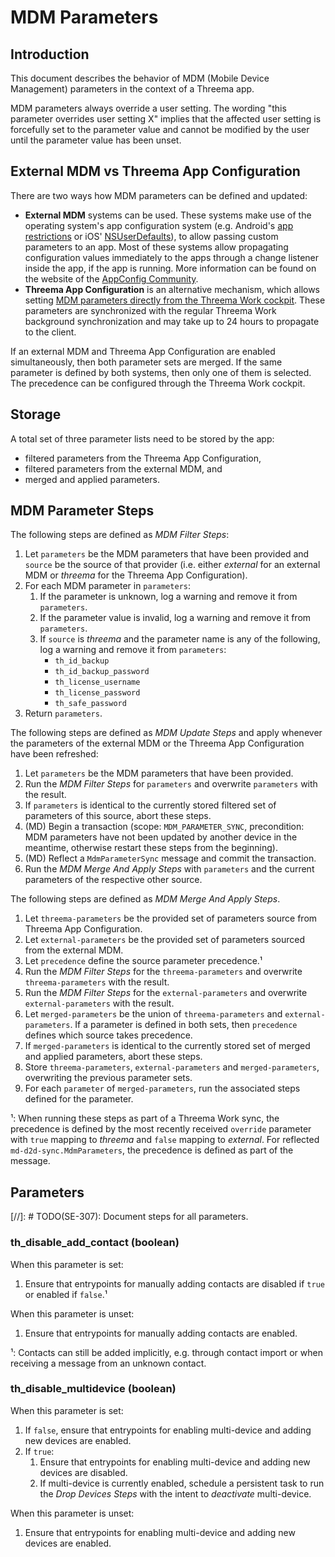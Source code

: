 # MDM Parameters

## Introduction

This document describes the behavior of MDM (Mobile Device Management)
parameters in the context of a Threema app.

MDM parameters always override a user setting. The wording "this parameter
overrides user setting X" implies that the affected user setting is forcefully
set to the parameter value and cannot be modified by the user until the
parameter value has been unset.

## External MDM vs Threema App Configuration

There are two ways how MDM parameters can be defined and updated:

- **External MDM** systems can be used. These systems make use of the operating
  system's app configuration system (e.g. Android's [app
  restrictions][mdm-android] or iOS' [NSUserDefaults][mdm-ios]), to allow
  passing custom parameters to an app. Most of these systems allow propagating
  configuration values immediately to the apps through a change listener inside
  the app, if the app is running. More information can be found on the website
  of the [AppConfig Community][appconfig].
- **Threema App Configuration** is an alternative mechanism, which allows
  setting [MDM parameters directly from the Threema Work cockpit][mdm-threema].
  These parameters are synchronized with the regular Threema Work background
  synchronization and may take up to 24 hours to propagate to the client.

[mdm-android]: https://developer.android.com/work/managed-configurations
[mdm-ios]:
  https://developer.apple.com/documentation/foundation/nsuserdefaults#2926901
[appconfig]: https://www.appconfig.org/
[mdm-threema]: https://threema.ch/en/work/app-configuration

If an external MDM and Threema App Configuration are enabled simultaneously,
then both parameter sets are merged. If the same parameter is defined by both
systems, then only one of them is selected. The precedence can be configured
through the Threema Work cockpit.

## Storage

A total set of three parameter lists need to be stored by the app:

- filtered parameters from the Threema App Configuration,
- filtered parameters from the external MDM, and
- merged and applied parameters.

## MDM Parameter Steps

The following steps are defined as _MDM Filter Steps_:

1. Let `parameters` be the MDM parameters that have been provided and `source`
   be the source of that provider (i.e. either _external_ for an external MDM or
   _threema_ for the Threema App Configuration).
2. For each MDM parameter in `parameters`:
   1. If the parameter is unknown, log a warning and remove it from
      `parameters`.
   2. If the parameter value is invalid, log a warning and remove it from
      `parameters`.
   3. If `source` is _threema_ and the parameter name is any of the following,
      log a warning and remove it from `parameters`:
      - `th_id_backup`
      - `th_id_backup_password`
      - `th_license_username`
      - `th_license_password`
      - `th_safe_password`
3. Return `parameters`.

The following steps are defined as _MDM Update Steps_ and apply whenever the
parameters of the external MDM or the Threema App Configuration have been
refreshed:

1. Let `parameters` be the MDM parameters that have been provided.
2. Run the _MDM Filter Steps_ for `parameters` and overwrite `parameters` with
   the result.
3. If `parameters` is identical to the currently stored filtered set of
   parameters of this source, abort these steps.
4. (MD) Begin a transaction (scope: `MDM_PARAMETER_SYNC`, precondition: MDM
   parameters have not been updated by another device in the meantime, otherwise
   restart these steps from the beginning).
5. (MD) Reflect a `MdmParameterSync` message and commit the transaction.
6. Run the _MDM Merge And Apply Steps_ with `parameters` and the current
   parameters of the respective other source.

The following steps are defined as _MDM Merge And Apply Steps_.

1. Let `threema-parameters` be the provided set of parameters source from
   Threema App Configuration.
2. Let `external-parameters` be the provided set of parameters sourced from the
   external MDM.
3. Let `precedence` define the source parameter precedence.¹
4. Run the _MDM Filter Steps_ for the `threema-parameters` and overwrite
   `threema-parameters` with the result.
5. Run the _MDM Filter Steps_ for the `external-parameters` and overwrite
   `external-parameters` with the result.
6. Let `merged-parameters` be the union of `threema-parameters` and
   `external-parameters`. If a parameter is defined in both sets, then
   `precedence` defines which source takes precedence.
7. If `merged-parameters` is identical to the currently stored set of merged and
   applied parameters, abort these steps.
8. Store `threema-parameters`, `external-parameters` and `merged-parameters`,
   overwriting the previous parameter sets.
9. For each `parameter` of `merged-parameters`, run the associated steps defined
   for the parameter.

¹: When running these steps as part of a Threema Work sync, the precedence is
defined by the most recently received `override` parameter with `true` mapping
to _threema_ and `false` mapping to _external_. For reflected
`md-d2d-sync.MdmParameters`, the precedence is defined as part of the message.

## Parameters

[//]: # TODO(SE-307): Document steps for all parameters.

### th_disable_add_contact (boolean)

When this parameter is set:

1. Ensure that entrypoints for manually adding contacts are disabled if `true`
   or enabled if `false`.¹

When this parameter is unset:

1. Ensure that entrypoints for manually adding contacts are enabled.

¹: Contacts can still be added implicitly, e.g. through contact import or when
receiving a message from an unknown contact.

### th_disable_multidevice (boolean)

When this parameter is set:

1. If `false`, ensure that entrypoints for enabling multi-device and adding new
   devices are enabled.
2. If `true`:
   1. Ensure that entrypoints for enabling multi-device and adding new devices
      are disabled.
   2. If multi-device is currently enabled, schedule a persistent task to run
      the _Drop Devices Steps_ with the intent to _deactivate_ multi-device.

When this parameter is unset:

1. Ensure that entrypoints for enabling multi-device and adding new devices are
   enabled.
